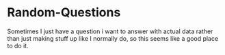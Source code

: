 # Random-Questions
Sometimes I just have a question i want to answer with actual data rather than just making stuff up like I normally do, so this seems like a good place to do it.
